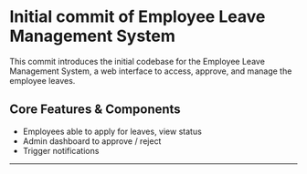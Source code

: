# Initial commit of Employee Leave Management System

This commit introduces the initial codebase for the Employee Leave Management System, a web interface to access, approve, and manage the employee leaves.

## Core Features & Components

- Employees able to apply for leaves, view status
- Admin dashboard to approve / reject
- Trigger notifications

---
